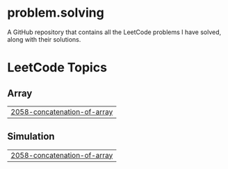# problem.solving
A GitHub repository that contains all the LeetCode problems I have solved, along with their solutions.

<!---LeetCode Topics Start-->
# LeetCode Topics
## Array
|  |
| ------- |
| [2058-concatenation-of-array](https://github.com/ahadalireach/problem.solving/tree/master/2058-concatenation-of-array) |
## Simulation
|  |
| ------- |
| [2058-concatenation-of-array](https://github.com/ahadalireach/problem.solving/tree/master/2058-concatenation-of-array) |
<!---LeetCode Topics End-->